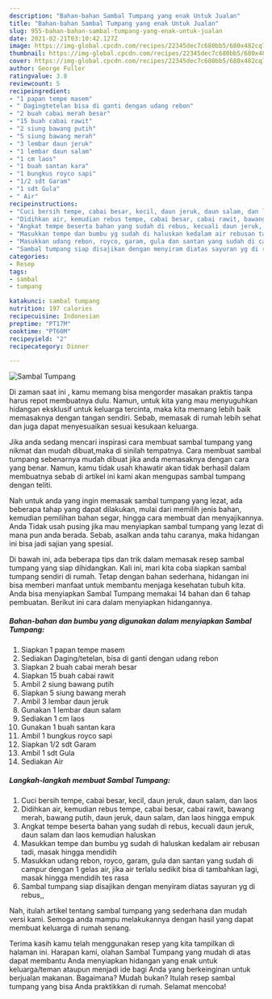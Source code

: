 ```yaml
---
description: "Bahan-bahan Sambal Tumpang yang enak Untuk Jualan"
title: "Bahan-bahan Sambal Tumpang yang enak Untuk Jualan"
slug: 955-bahan-bahan-sambal-tumpang-yang-enak-untuk-jualan
date: 2021-02-21T03:10:42.127Z
image: https://img-global.cpcdn.com/recipes/22345dec7c680bb5/680x482cq70/sambal-tumpang-foto-resep-utama.jpg
thumbnail: https://img-global.cpcdn.com/recipes/22345dec7c680bb5/680x482cq70/sambal-tumpang-foto-resep-utama.jpg
cover: https://img-global.cpcdn.com/recipes/22345dec7c680bb5/680x482cq70/sambal-tumpang-foto-resep-utama.jpg
author: George Fuller
ratingvalue: 3.8
reviewcount: 5
recipeingredient:
- "1 papan tempe masem"
- " Dagingtetelan bisa di ganti dengan udang rebon"
- "2 buah cabai merah besar"
- "15 buah cabai rawit"
- "2 siung bawang putih"
- "5 siung bawang merah"
- "3 lembar daun jeruk"
- "1 lembar daun salam"
- "1 cm laos"
- "1 buah santan kara"
- "1 bungkus royco sapi"
- "1/2 sdt Garam"
- "1 sdt Gula"
- " Air"
recipeinstructions:
- "Cuci bersih tempe, cabai besar, kecil, daun jeruk, daun salam, dan laos"
- "Didihkan air, kemudian rebus tempe, cabai besar, cabai rawit, bawang merah, bawang putih, daun jeruk, daun salam, dan laos hingga empuk"
- "Angkat tempe beserta bahan yang sudah di rebus, kecuali daun jeruk, daun salam dan laos kemudian haluskan"
- "Masukkan tempe dan bumbu yg sudah di haluskan kedalam air rebusan tadi, masak hingga mendidih"
- "Masukkan udang rebon, royco, garam, gula dan santan yang sudah di campur dengan 1 gelas air, jika air terlalu sedikit bisa di tambahkan lagi, masak hingga mendidih tes rasa"
- "Sambal tumpang siap disajikan dengan menyiram diatas sayuran yg di rebus,,"
categories:
- Resep
tags:
- sambal
- tumpang

katakunci: sambal tumpang 
nutrition: 197 calories
recipecuisine: Indonesian
preptime: "PT17M"
cooktime: "PT60M"
recipeyield: "2"
recipecategory: Dinner

---
```



![Sambal Tumpang](https://img-global.cpcdn.com/recipes/22345dec7c680bb5/680x482cq70/sambal-tumpang-foto-resep-utama.jpg)

Di zaman  saat ini , kamu memang bisa mengorder masakan praktis tanpa harus repot membuatnya dulu. Namun, untuk kita yang mau menyuguhkan hidangan eksklusif untuk keluarga tercinta, maka kita memang lebih baik memasaknya dengan tangan sendiri. Sebab, memasak di rumah lebih sehat dan juga dapat menyesuaikan sesuai kesukaan keluarga.

Jika anda sedang mencari inspirasi cara membuat sambal tumpang yang nikmat dan mudah dibuat,maka di sinilah tempatnya. Cara membuat sambal tumpang  sebenarnya mudah dibuat jika anda memasaknya dengan cara yang benar. Namun, kamu tidak usah khawatir akan tidak berhasil dalam membuatnya 
sebab di artikel ini kami akan mengupas sambal tumpang dengan teliti.  



Nah untuk anda yang ingin memasak sambal tumpang yang lezat, ada beberapa tahap yang dapat dilakukan, mulai dari memilih jenis bahan, kemudian pemilihan bahan segar, hingga cara membuat dan menyajikannya. Anda Tidak usah pusing jika mau menyiapkan sambal tumpang yang lezat di mana pun anda berada. Sebab, asalkan anda  tahu caranya, maka hidangan ini bisa jadi sajian yang spesial.

Di bawah ini, ada beberapa tips dan trik dalam memasak resep sambal tumpang yang siap dihidangkan. Kali ini, mari kita coba siapkan sambal tumpang sendiri di rumah. Tetap dengan bahan sederhana, hidangan ini bisa memberi manfaat untuk membantu menjaga kesehatan tubuh kita. Anda bisa menyiapkan Sambal Tumpang memakai 14 bahan dan 6 tahap pembuatan. Berikut ini cara dalam menyiapkan hidangannya.

<!--inarticleads1-->

##### Bahan-bahan dan bumbu yang digunakan dalam menyiapkan Sambal Tumpang:

1. Siapkan 1 papan tempe masem
1. Sediakan  Daging/tetelan, bisa di ganti dengan udang rebon
1. Siapkan 2 buah cabai merah besar
1. Siapkan 15 buah cabai rawit
1. Ambil 2 siung bawang putih
1. Siapkan 5 siung bawang merah
1. Ambil 3 lembar daun jeruk
1. Gunakan 1 lembar daun salam
1. Sediakan 1 cm laos
1. Gunakan 1 buah santan kara
1. Ambil 1 bungkus royco sapi
1. Siapkan 1/2 sdt Garam
1. Ambil 1 sdt Gula
1. Sediakan  Air




<!--inarticleads2-->

##### Langkah-langkah membuat Sambal Tumpang:

1. Cuci bersih tempe, cabai besar, kecil, daun jeruk, daun salam, dan laos
1. Didihkan air, kemudian rebus tempe, cabai besar, cabai rawit, bawang merah, bawang putih, daun jeruk, daun salam, dan laos hingga empuk
1. Angkat tempe beserta bahan yang sudah di rebus, kecuali daun jeruk, daun salam dan laos kemudian haluskan
1. Masukkan tempe dan bumbu yg sudah di haluskan kedalam air rebusan tadi, masak hingga mendidih
1. Masukkan udang rebon, royco, garam, gula dan santan yang sudah di campur dengan 1 gelas air, jika air terlalu sedikit bisa di tambahkan lagi, masak hingga mendidih tes rasa
1. Sambal tumpang siap disajikan dengan menyiram diatas sayuran yg di rebus,,




Nah, itulah artikel tentang  sambal tumpang  yang sederhana dan mudah versi kami. Semoga anda mampu melakukannya dengan hasil yang dapat membuat keluarga di rumah senang. 

Terima kasih kamu telah menggunakan resep yang kita tampilkan di halaman ini. Harapan kami, olahan  Sambal Tumpang yang mudah di atas dapat membantu Anda menyiapkan hidangan yang enak untuk keluarga/teman ataupun menjadi ide bagi Anda yang berkeinginan untuk berjualan makanan. Bagaimana? Mudah bukan? Itulah resep sambal tumpang yang bisa Anda praktikkan di rumah. Selamat mencoba!

